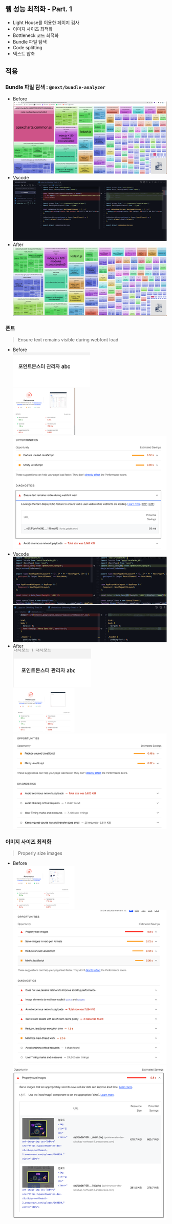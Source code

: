 ## 웹 성능 최적화 - Part. 1

- Light House를 이용한 페이지 검사
- 이미지 사이즈 최적화
- Bottleneck 코드 최적화
- Bundle 파일 탐색
- Code splitting
- 텍스트 압축

## 적용

### Bundle 파일 탐색 : `@next/bundle-analyzer`

- Before  
  ![before-bundle](assets/lecture1/before-bundle.png)
- Vscode
  ![vscode](assets/lecture1/vscode-bundle.png)
- After
  ![after-bundle](assets/lecture1/after-bundle.png)

### 폰트

> Ensure text remains visible during webfont load

- Before  
  ![before-font](assets/lecture1/before-font.png)  
  <img src="assets/lecture1/before-perf1.png" width="40%" height="30%" title="before-perf1" alt="before-perf1"></img>
  ![before-perf2](assets/lecture1/before-perf2.png)
- Vscode
  ![vscode-font1](assets/lecture1/vscode-font1.png)
  ![vscode-font2](assets/lecture1/vscode-font2.png)
- After  
  ![after-font](assets/lecture1/after-font.png)  
  <img src="assets/lecture1/after-perf1.png" width="40%" height="30%" title="after-perf1" alt="after-perf1"></img>
  ![after-perf2](assets/lecture1/after-perf2.png)

### 이미지 사이즈 최적화

> Properly size images

- Before  
  <img src="assets/lecture1/before-perf3.png" width="40%" height="30%" title="before-perf1" alt="before-perf1"></img>
  ![before-perf4](assets/lecture1/before-perf4.png)
  ![before-perf5](assets/lecture1/before-perf5.png)
